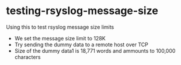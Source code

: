 # testing-rsyslog-message-size
Using this to test rsyslog message size limits

- We set the message size limit to 128K
- Try sending the dummy data to a remote host over TCP
 - Size of the dummy data1 is 18,771 words and ammounts to 100,000 characters

